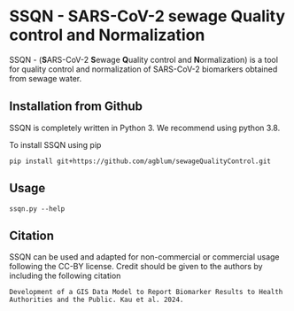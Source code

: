 # SSQN - SARS-CoV-2 sewage Quality control and Normalization 
SSQN - (**S**ARS-CoV-2 **S**ewage **Q**uality control and **N**ormalization) is a tool for quality control and normalization of SARS-CoV-2 biomarkers obtained from sewage water.

## Installation from Github
SSQN is completely written in Python 3. We recommend using python 3.8.

To install SSQN using pip
```
pip install git+https://github.com/agblum/sewageQualityControl.git
```

## Usage 

```
ssqn.py --help
```

## Citation 
SSQN can be used and adapted for non-commercial or commercial usage following the CC-BY license. Credit should be given to the authors by including the following citation

```
Development of a GIS Data Model to Report Biomarker Results to Health Authorities and the Public. Kau et al. 2024.

```


